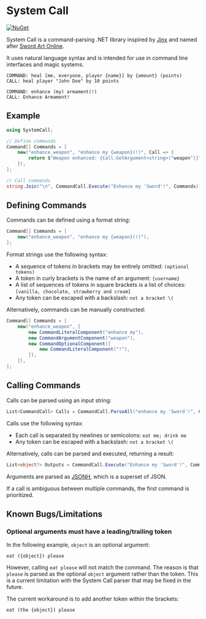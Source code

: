 # System Call

[![NuGet](https://img.shields.io/nuget/v/SystemCall.svg)](https://www.nuget.org/packages/SystemCall)
 
System Call is a command-parsing .NET library inspired by [Jinx](https://github.com/JamesBoer/Jinx) and named after [Sword Art Online](https://swordartonline.fandom.com/wiki/Sacred_Arts).

It uses natural language syntax and is intended for use in command line interfaces and magic systems.

```
COMMAND: heal [me, everyone, player {name}] by {amount} (points)
CALL: heal player "John Doe" by 10 points
```
```
COMMAND: enhance (my) armament(!)
CALL: Enhance Armament!
```

## Example

```cs
using SystemCall;

// Define commands
Command[] Commands = [
    new("enhance_weapon", "enhance my {weapon}(!)", Call => {
        return $"Weapon enhanced: {Call.GetArgument<string>("weapon")}";
    }),
];

// Call commands
string.Join("\n", CommandCall.Execute("Enhance my 'Sword'!", Commands)).ShouldBe("Weapon enhanced: Sword");
```

## Defining Commands

Commands can be defined using a format string:
```cs
Command[] Commands = [
    new("enhance_weapon", "enhance my {weapon}(!)"),
];
```

Format strings use the following syntax:
- A sequence of tokens in brackets may be entirely omitted: `(optional tokens)`
- A token in curly brackets is the name of an argument: `{username}`
- A list of sequences of tokens in square brackets is a list of choices: `[vanilla, chocolate, strawberry and cream]`
- Any token can be escaped with a backslash: `not a bracket \(`

Alternatively, commands can be manually constructed:
```cs
Command[] Commands = [
    new("enhance_weapon", [
        new CommandLiteralComponent("enhance my"),
        new CommandArgumentComponent("weapon"),
        new CommandOptionalComponent([
            new CommandLiteralComponent("!"),
        ]),
    ]),
];
```

## Calling Commands

Calls can be parsed using an input string:
```cs
List<CommandCall> Calls = CommandCall.ParseAll("enhance my 'Sword'!", Commands);
```

Calls use the following syntax:
- Each call is separated by newlines or semicolons: `eat me; drink me`
- Any token can be escaped with a backslash: `not a bracket \(`

Alternatively, calls can be parsed and executed, returning a result:
```cs
List<object?> Outputs = CommandCall.Execute("Enhance my 'Sword'!", Commands);
```

Arguments are parsed as [JSONH](https://github.com/jsonh-org/Jsonh), which is a superset of JSON.

If a call is ambiguous between multiple commands, the first command is prioritized.

## Known Bugs/Limitations

### Optional arguments must have a leading/trailing token

In the following example, `object` is an optional argument:
```
eat ({object}) please
```
However, calling `eat please` will not match the command.
The reason is that `please` is parsed as the optional `object` argument rather than the token.
This is a current limitation with the System Call parser that may be fixed in the future.

The current workaround is to add another token within the brackets:
```
eat (the {object}) please
```